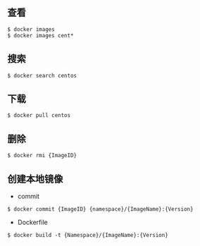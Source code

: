 ## 查看
```
$ docker images
$ docker images cent*
```

## 搜索
```
$ docker search centos
```

## 下载
```
$ docker pull centos
```

## 删除
```
$ docker rmi {ImageID}
```

## 创建本地镜像
- commit
```
$ docker commit {ImageID} {namespace}/{ImageName}:{Version}
```
- Dockerfile
```
$ docker build -t {Namespace}/{ImageName}:{Version}
```

